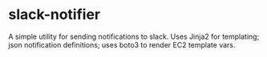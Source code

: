 # slack-notifier
A simple utility for sending notifications to slack. Uses Jinja2 for templating; json notification definitions; uses boto3 to render EC2 template vars.
